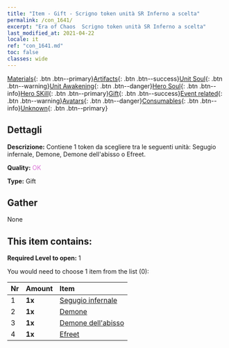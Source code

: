 ```yaml
---
title: "Item - Gift - Scrigno token unità SR Inferno a scelta"
permalink: /con_1641/
excerpt: "Era of Chaos  Scrigno token unità SR Inferno a scelta"
last_modified_at: 2021-04-22
locale: it
ref: "con_1641.md"
toc: false
classes: wide
---
```

 [Materials](/ItemsIT/){: .btn .btn--primary}[Artifacts](/ItemsIT/Artifacts/){: .btn .btn--success}[Unit Soul](/ItemsIT/UnitSoul/){: .btn .btn--warning}[Unit Awakening](/ItemsIT/UnitAwakening/){: .btn .btn--danger}[Hero Soul](/ItemsIT/HeroSoul/){: .btn .btn--info}[Hero SKill](/ItemsIT/HeroSkill/){: .btn .btn--primary}[Gift](/ItemsIT/Gift/){: .btn .btn--success}[Event related](/ItemsIT/Events/){: .btn .btn--warning}[Avatars](/ItemsIT/Avatars/){: .btn .btn--danger}[Consumables](/ItemsIT/Consumables/){: .btn .btn--info}[Unknown](/ItemsIT/Unknown/){: .btn .btn--primary}

## Dettagli
 **Descrizione:** Contiene 1 token da scegliere tra le seguenti unità: Segugio infernale, Demone, Demone dell'abisso o Efreet.

 **Quality:** <span style="color: #DA70D6">OK</span>

 **Type:** Gift

## Gather

  None

## This item contains:

 **Required Level to open:** 1

 You would need to choose 1 item from the list (0):

  | Nr | Amount |     Item    |
  |:---|:-------|:------------|
  | 1 |  **1x** | [Segugio infernale](/it/Items/unt_228/) |  | 
  | 2 |  **1x** | [Demone](/it/Items/unt_229/) |  | 
  | 3 |  **1x** | [Demone dell'abisso](/it/Items/unt_230/) |  | 
  | 4 |  **1x** | [Efreet](/it/Items/unt_231/) |  | 
